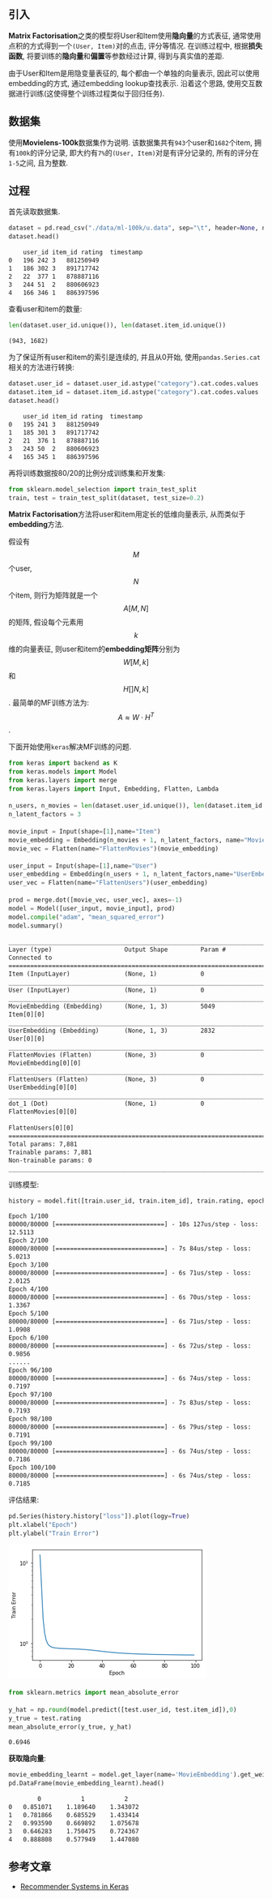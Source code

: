 ## 引入

**Matrix Factorisation**之类的模型将User和Item使用**隐向量**的方式表征, 通常使用点积的方式得到一个`(User, Item)`对的点击, 评分等情况. 在训练过程中, 根据**损失函数**, 将要训练的**隐向量**和**偏置**等参数经过计算, 得到与真实值的差距.

由于User和Item是用隐变量表征的, 每个都由一个单独的向量表示, 因此可以使用embedding的方式, 通过embedding lookup查找表示. 沿着这个思路, 使用交互数据进行训练(这使得整个训练过程类似于回归任务).

## 数据集

使用**Movielens-100k**数据集作为说明. 该数据集共有`943`个user和`1682`个item, 拥有`100k`的评分记录, 即大约有`7%`的`(User, Item)`对是有评分记录的, 所有的评分在`1-5`之间, 且为整数.

## 过程

首先读取数据集.

```python
dataset = pd.read_csv("./data/ml-100k/u.data", sep="\t", header=None, names=["user_id", "item_id", "rating", "timestamp"])
dataset.head()
```

```
    user_id	item_id	rating	timestamp
0	196	242	3	881250949
1	186	302	3	891717742
2	22	377	1	878887116
3	244	51	2	880606923
4	166	346	1	886397596
```

查看user和item的数量:

```python
len(dataset.user_id.unique()), len(dataset.item_id.unique())
```

```
(943, 1682)
```

为了保证所有user和item的索引是连续的, 并且从0开始, 使用`pandas.Series.cat`相关的方法进行转换:

```python
dataset.user_id = dataset.user_id.astype("category").cat.codes.values
dataset.item_id = dataset.item_id.astype("category").cat.codes.values
dataset.head()
```

```
	user_id	item_id	rating	timestamp
0	195	241	3	881250949
1	185	301	3	891717742
2	21	376	1	878887116
3	243	50	2	880606923
4	165	345	1	886397596
```

再将训练数据按80/20的比例分成训练集和开发集:

```python
from sklearn.model_selection import train_test_split
train, test = train_test_split(dataset, test_size=0.2)
```

**Matrix Factorisation**方法将user和item用定长的低维向量表示, 从而类似于**embedding**方法.

假设有$$M$$个user, $$N$$个item, 则行为矩阵就是一个$$A[M, N]$$的矩阵, 假设每个元素用$$k$$维的向量表征, 则user和item的**embedding矩阵**分别为$$W[M, k]$$和$$H[]N, k]$$. 最简单的MF训练方法为: $$A \approx W \cdot H^T$$.

下面开始使用`keras`解决MF训练的问题.

```python
from keras import backend as K
from keras.models import Model
from keras.layers import merge
from keras.layers import Input, Embedding, Flatten, Lambda

n_users, n_movies = len(dataset.user_id.unique()), len(dataset.item_id.unique())
n_latent_factors = 3

movie_input = Input(shape=[1],name="Item")
movie_embedding = Embedding(n_movies + 1, n_latent_factors, name="MovieEmbedding")(movie_input)
movie_vec = Flatten(name="FlattenMovies")(movie_embedding)

user_input = Input(shape=[1],name="User")
user_embedding = Embedding(n_users + 1, n_latent_factors,name="UserEmbedding")(user_input)
user_vec = Flatten(name="FlattenUsers")(user_embedding)

prod = merge.dot([movie_vec, user_vec], axes=-1)
model = Model([user_input, movie_input], prod)
model.compile("adam", "mean_squared_error")
model.summary()
```

```
__________________________________________________________________________________________________
Layer (type)                    Output Shape         Param #     Connected to                     
==================================================================================================
Item (InputLayer)               (None, 1)            0                                            
__________________________________________________________________________________________________
User (InputLayer)               (None, 1)            0                                            
__________________________________________________________________________________________________
MovieEmbedding (Embedding)      (None, 1, 3)         5049        Item[0][0]                       
__________________________________________________________________________________________________
UserEmbedding (Embedding)       (None, 1, 3)         2832        User[0][0]                       
__________________________________________________________________________________________________
FlattenMovies (Flatten)         (None, 3)            0           MovieEmbedding[0][0]             
__________________________________________________________________________________________________
FlattenUsers (Flatten)          (None, 3)            0           UserEmbedding[0][0]              
__________________________________________________________________________________________________
dot_1 (Dot)                     (None, 1)            0           FlattenMovies[0][0]              
                                                                 FlattenUsers[0][0]               
==================================================================================================
Total params: 7,881
Trainable params: 7,881
Non-trainable params: 0
__________________________________________________________________________________________________
```

训练模型:

```python
history = model.fit([train.user_id, train.item_id], train.rating, epochs=100)
```

```
Epoch 1/100
80000/80000 [==============================] - 10s 127us/step - loss: 12.5113
Epoch 2/100
80000/80000 [==============================] - 7s 84us/step - loss: 5.0213
Epoch 3/100
80000/80000 [==============================] - 6s 71us/step - loss: 2.0125
Epoch 4/100
80000/80000 [==============================] - 6s 70us/step - loss: 1.3367
Epoch 5/100
80000/80000 [==============================] - 6s 71us/step - loss: 1.0908
Epoch 6/100
80000/80000 [==============================] - 6s 72us/step - loss: 0.9856
......
Epoch 96/100
80000/80000 [==============================] - 6s 74us/step - loss: 0.7197
Epoch 97/100
80000/80000 [==============================] - 7s 83us/step - loss: 0.7193
Epoch 98/100
80000/80000 [==============================] - 6s 79us/step - loss: 0.7191
Epoch 99/100
80000/80000 [==============================] - 6s 74us/step - loss: 0.7186
Epoch 100/100
80000/80000 [==============================] - 6s 74us/step - loss: 0.7185
```

评估结果:

```python
pd.Series(history.history["loss"]).plot(logy=True)
plt.xlabel("Epoch")
plt.ylabel("Train Error")
```

![](pics/keras-recommend1.png)

```python
from sklearn.metrics import mean_absolute_error

y_hat = np.round(model.predict([test.user_id, test.item_id]),0)
y_true = test.rating
mean_absolute_error(y_true, y_hat)
```

```
0.6946
```

**获取隐向量**:

```python
movie_embedding_learnt = model.get_layer(name='MovieEmbedding').get_weights()[0]
pd.DataFrame(movie_embedding_learnt).head()
```

```
        0	        1	        2
0	0.851071	1.189640	1.343072
1	0.781866	0.685529	1.433414
2	0.993590	0.669892	1.075678
3	0.646283	1.750475	0.724367
4	0.888808	0.577949	1.447080
```

## 参考文章

- [Recommender Systems in Keras](https://nipunbatra.github.io/blog/2017/recommend-keras.html)
